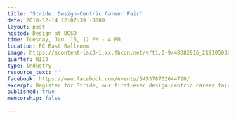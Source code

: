```yaml
---
title: 'Stride: Design-Centric Career Fair'
date: 2018-12-14 12:07:39 -0800
layout: post
hosted: Design at UCSD
time: Tuesday, Jan. 15, 12 PM - 4 PM
location: PC East Ballroom
image: https://scontent-lax3-1.xx.fbcdn.net/v/t1.0-9/48382916_2191050321135427_4077440375122296832_n.jpg?_nc_cat=102&_nc_ht=scontent-lax3-1.xx&oh=11e8ab269835a8954d7afb716418ac4a&oe=5CACE0A8
quarter: WI19
type: industry
resource_text: ''
facebook: https://www.facebook.com/events/545378702644720/
excerpt: Register for Stride, our first-ever design-centric career fair!
published: true
mentorship: false

---
```

